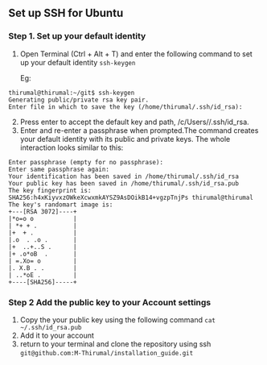 ## Set up SSH for Ubuntu 

### Step 1. Set up your default identity
1. Open Terminal (Ctrl + Alt + T) and enter the following command to set up your default identity
`ssh-keygen`
 
   Eg:
 ```
thirumal@thirumal:~/git$ ssh-keygen
Generating public/private rsa key pair.
Enter file in which to save the key (/home/thirumal/.ssh/id_rsa): 
 ```
 2. Press enter to accept the default key and path, /c/Users/<username>/.ssh/id_rsa.
 3. Enter and re-enter a passphrase when prompted.The command creates your default identity with its public and private keys. The whole interaction looks similar to this:
 
 ```
 Enter passphrase (empty for no passphrase): 
Enter same passphrase again: 
Your identification has been saved in /home/thirumal/.ssh/id_rsa
Your public key has been saved in /home/thirumal/.ssh/id_rsa.pub
The key fingerprint is:
SHA256:h4xKiyvxzOWkeXcwxmkAYSZ9AsDOikB14+vgzpTnjPs thirumal@thirumal
The key's randomart image is:
+---[RSA 3072]----+
|*o=o o           |
| *+ + .          |
|+  + .           |
|.o  . .o .       |
|+  ..+..S .      |
|+ .o*oB  .       |
| =.Xo= o         |
|. X.B . .        |
| ..*oE .         |
+----[SHA256]-----+
 ```
### Step 2 Add the public key to your Account settings

1. Copy the your public key using the following command 
`cat ~/.ssh/id_rsa.pub`
2. Add it to your account 
3. return to your terminal and clone the repository using ssh `git@github.com:M-Thirumal/installation_guide.git`